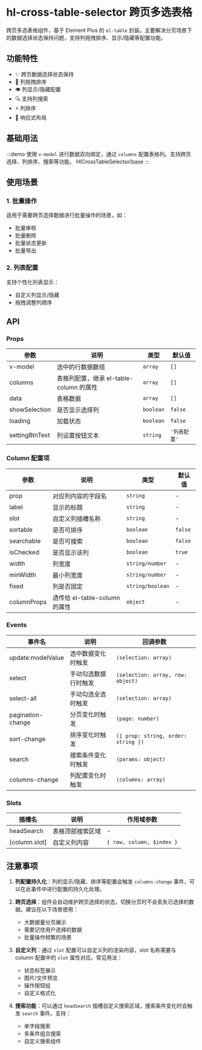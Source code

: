 # hl-cross-table-selector 跨页多选表格

跨页多选表格组件，基于 Element Plus 的 `el-table` 封装。主要解决分页场景下的数据选择状态保持问题，支持列拖拽排序、显示/隐藏等配置功能。


## 功能特性

- ✨ 跨页数据选择状态保持
- 🔄 列拖拽排序
- 👁️ 列显示/隐藏配置
- 🔍 支持列搜索
- ⚡️ 列排序
- 📱 响应式布局

## 基础用法

:::demo 使用 `v-model` 进行数据双向绑定，通过 `columns` 配置表格列。支持跨页选择、列排序、搜索等功能。
HlCrossTableSelector/base
:::

## 使用场景

### 1. 批量操作

适用于需要跨页选择数据进行批量操作的场景，如：
- 批量审核
- 批量删除
- 批量状态更新
- 批量导出

### 2. 列表配置

支持个性化列表显示：
- 自定义列显示/隐藏
- 拖拽调整列顺序

## API

### Props

| 参数 | 说明 | 类型 | 默认值 |
|------|------|------|--------|
| v-model | 选中的行数据数组 | `array` | `[]` |
| columns | 表格列配置，继承 el-table-column 的属性 | `array` | `[]` |
| data | 表格数据 | `array` | `[]` |
| showSelection | 是否显示选择列 | `boolean` | `false` |
| loading | 加载状态 | `boolean` | `false` |
| settingBtnText | 列设置按钮文本 | `string` | `'列表配置'` |

### Column 配置项

| 参数 | 说明 | 类型 | 默认值 |
|------|------|------|--------|
| prop | 对应列内容的字段名 | `string` | - |
| label | 显示的标题 | `string` | - |
| slot | 自定义列插槽名称 | `string` | - |
| sortable | 是否可排序 | `boolean` | `false` |
| searchable | 是否可搜索 | `boolean` | `false` |
| isChecked | 是否显示该列 | `boolean` | `true` |
| width | 列宽度 | `string/number` | - |
| minWidth | 最小列宽度 | `string/number` | - |
| fixed | 列是否固定 | `string/boolean` | - |
| columnProps | 透传给 el-table-column 的属性 | `object` | - |

### Events

| 事件名 | 说明 | 回调参数 |
|--------|------|----------|
| update:modelValue | 选中数据变化时触发 | `(selection: array)` |
| select | 手动勾选数据行时触发 | `(selection: array, row: object)` |
| select-all | 手动勾选全选时触发 | `(selection: array)` |
| pagination-change | 分页变化时触发 | `(page: number)` |
| sort-change | 排序变化时触发 | `({ prop: string, order: string })` |
| search | 搜索条件变化时触发 | `(params: object)` |
| columns-change | 列配置变化时触发 | `(columns: array)` |

### Slots

| 插槽名 | 说明 | 作用域参数 |
|--------|------|------------|
| headSearch | 表格顶部搜索区域 | - |
| [column.slot] | 自定义列内容 | `{ row, column, $index }` |

## 注意事项

1. **列配置持久化**：列的显示/隐藏、排序等配置会触发 `columns-change` 事件，可以在此事件中进行配置的持久化处理。

2. **跨页选择**：组件会自动维护跨页选择的状态，切换分页时不会丢失已选择的数据。建议在以下场景使用：
   - 大数据量分页展示
   - 需要记住用户选择的数据
   - 批量操作频繁的场景

3. **自定义列**：通过 `slot` 配置可以自定义列的渲染内容，slot 名称需要与 column 配置中的 `slot` 属性对应。常见用法：
   - 状态标签展示
   - 图片/文件预览
   - 操作按钮组
   - 自定义格式化

4. **搜索功能**：可以通过 `headSearch` 插槽自定义搜索区域，搜索条件变化时会触发 `search` 事件。支持：
   - 单字段搜索
   - 多条件组合搜索
   - 自定义搜索组件